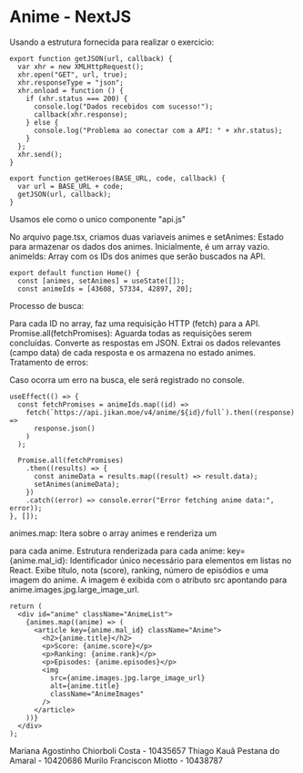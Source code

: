 # Anime - NextJS

Usando a estrutura fornecida para realizar o exercicio:

``` tsx
export function getJSON(url, callback) {
  var xhr = new XMLHttpRequest();
  xhr.open("GET", url, true);
  xhr.responseType = "json";
  xhr.onload = function () {
    if (xhr.status === 200) {
      console.log("Dados recebidos com sucesso!");
      callback(xhr.response);
    } else {
      console.log("Problema ao conectar com a API: " + xhr.status);
    }
  };
  xhr.send();
}

export function getHeroes(BASE_URL, code, callback) {
  var url = BASE_URL + code;
  getJSON(url, callback);
}
```

Usamos ele como o unico componente "api.js"

No arquivo page.tsx, criamos duas variaveis
animes e setAnimes: Estado para armazenar os dados dos animes. Inicialmente, é um array vazio.
animeIds: Array com os IDs dos animes que serão buscados na API.

``` tsx
export default function Home() {
  const [animes, setAnimes] = useState([]);
  const animeIds = [43608, 57334, 42897, 20];
```
Processo de busca:

Para cada ID no array, faz uma requisição HTTP (fetch) para a API.
Promise.all(fetchPromises):
Aguarda todas as requisições serem concluídas.
Converte as respostas em JSON.
Extrai os dados relevantes (campo data) de cada resposta e os armazena no estado animes.
Tratamento de erros:

Caso ocorra um erro na busca, ele será registrado no console.

``` tsx
useEffect(() => {
  const fetchPromises = animeIds.map((id) =>
    fetch(`https://api.jikan.moe/v4/anime/${id}/full`).then((response) =>
      response.json()
    )
  );

  Promise.all(fetchPromises)
    .then((results) => {
      const animeData = results.map((result) => result.data);
      setAnimes(animeData);
    })
    .catch((error) => console.error("Error fetching anime data:", error));
}, []);
```

animes.map:
Itera sobre o array animes e renderiza um <article> para cada anime.
Estrutura renderizada para cada anime:
key={anime.mal_id}: Identificador único necessário para elementos em listas no React.
Exibe título, nota (score), ranking, número de episódios e uma imagem do anime.
A imagem é exibida com o atributo src apontando para anime.images.jpg.large_image_url.

``` tsx
return (
  <div id="anime" className="AnimeList">
    {animes.map((anime) => (
      <article key={anime.mal_id} className="Anime">
        <h2>{anime.title}</h2>
        <p>Score: {anime.score}</p>
        <p>Ranking: {anime.rank}</p>
        <p>Episodes: {anime.episodes}</p>
        <img
          src={anime.images.jpg.large_image_url}
          alt={anime.title}
          className="AnimeImages"
        />
      </article>
    ))}
  </div>
);
```












Mariana Agostinho Chiorboli Costa - 10435657
Thiago Kauã Pestana do Amaral - 10420686
Murilo Franciscon Miotto - 10438787


